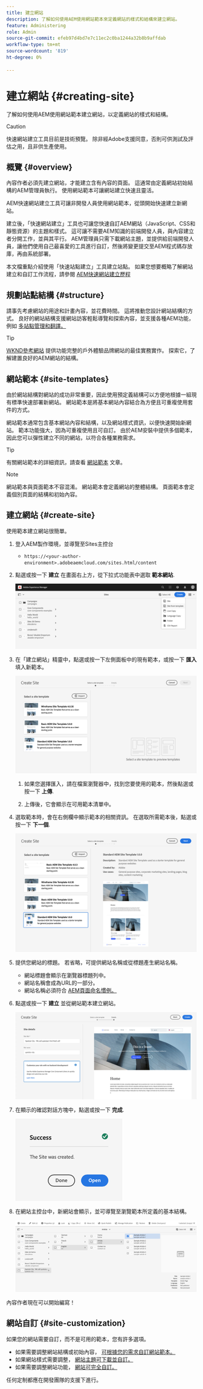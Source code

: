 ```yaml
---
title: 建立網站
description: 了解如何使用AEM使用網站範本來定義網站的樣式和結構來建立網站。
feature: Administering
role: Admin
source-git-commit: efeb97d4bd7e7c11ec2c0ba1244a32b8b9affdab
workflow-type: tm+mt
source-wordcount: '819'
ht-degree: 0%

---
```



# 建立網站 {#creating-site}

了解如何使用AEM使用網站範本建立網站，以定義網站的樣式和結構。

>[!CAUTION]
>
>快速網站建立工具目前是技術預覽。 除非經Adobe支援同意，否則可供測試及評估之用，且非供生產使用。

## 概覽 {#overview}

內容作者必須先建立網站，才能建立含有內容的頁面。 這通常由定義網站初始結構的AEM管理員執行。 使用網站範本可讓網站建立快速且靈活。

AEM快速網站建立工具可讓非開發人員使用網站範本，從頭開始快速建立新網站。

建立後，「快速網站建立」工具也可讓您快速自訂AEM網站（JavaScript、CSS和靜態資源）的主題和樣式。 這可讓不需要AEM知識的前端開發人員，與內容建立者分開工作，並與其平行。 AEM管理員只需下載網站主題，並提供給前端開發人員，讓他們使用自己最喜愛的工具進行自訂，然後將變更提交至AEM程式碼存放庫，再由系統部署。

本文檔重點介紹使用「快速站點建立」工具建立站點。 如果您想要概略了解網站建立和自訂工作流程，請參閱 [AEM快速網站建立歷程](/help/journey-sites/quick-site/overview.md)

## 規劃站點結構 {#structure}

請事先考慮網站的用途和計畫內容，並花費時間。 這將推動您設計網站結構的方式。 良好的網站結構支援網站訪客輕鬆導覽和探索內容，並支援各種AEM功能，例如 [多站點管理和翻譯。](/help/sites-cloud/administering/msm-and-translation.md)

>[!TIP]
>
>[WKND參考網站](https://wknd.site) 提供功能完整的戶外體驗品牌網站的最佳實務實作。 探索它，了解建置良好的AEM網站的結構。

## 網站範本 {#site-templates}

由於網站結構對網站的成功非常重要，因此使用預定義結構可以方便地根據一組現有標準快速部署新網站。 網站範本是將基本網站內容結合為方便且可重複使用套件的方式。

網站範本通常包含基本網站內容和結構，以及網站樣式資訊，以便快速開始新網站。 範本功能強大，因為可重複使用且可自訂。 由於AEM安裝中提供多個範本，因此您可以彈性建立不同的網站，以符合各種業務需求。

>[!TIP]
>
>有關網站範本的詳細資訊，請查看 [網站範本](site-templates.md) 文章。

>[!NOTE]
>
>網站範本與頁面範本不容混淆。 網站範本會定義網站的整體結構。 頁面範本會定義個別頁面的結構和初始內容。

## 建立網站 {#create-site}

使用範本建立網站很簡單。

1. 登入AEM製作環境，並導覽至Sites主控台

   * `https://<your-author-environment>.adobeaemcloud.com/sites.html/content`

1. 點選或按一下 **建立** 在畫面右上方，從下拉式功能表中選取 **範本網站**.

   ![從範本建立網站](../assets/create-site-from-template.png)

1. 在「建立網站」精靈中，點選或按一下左側面板中的現有範本，或按一下 **匯入** 填入新範本。

   ![站點建立嚮導](../assets/site-creation-wizard.png)

   1. 如果您選擇匯入，請在檔案瀏覽器中，找到您要使用的範本，然後點選或按一下 **上傳**.

   1. 上傳後，它會顯示在可用範本清單中。

1. 選取範本時，會在右側欄中顯示範本的相關資訊。 在選取所需範本後，點選或按一下 **下一個**.

   ![選取範本](../assets/select-site-template.png)

1. 提供您網站的標題。 若省略，可提供網站名稱或從標題產生網站名稱。

   * 網站標題會顯示在瀏覽器標題列中。
   * 網站名稱會成為URL的一部分。
   * 網站名稱必須符合 [AEM頁面命名慣例。](/help/sites-cloud/authoring/fundamentals/organizing-pages.md#page-name-restrictions-and-best-practices)

1. 點選或按一下 **建立** 並從網站範本建立網站。

   ![新網站的詳細資訊](../assets/create-site-details.png)

1. 在顯示的確認對話方塊中，點選或按一下 **完成**.

   ![成功對話](../assets/success.png)

1. 在網站主控台中，新網站會顯示，並可導覽至瀏覽範本所定義的基本結構。

   ![新網站結構](../assets/new-site.png)

內容作者現在可以開始編寫！

## 網站自訂 {#site-customization}

如果您的網站需要自訂，而不是可用的範本，您有許多選項。

* 如果需要調整網站結構或初始內容， [可根據您的需求自訂網站範本。](site-templates.md)
* 如果網站樣式需要調整， [網站主題可下載並自訂。](/help/journey-sites/quick-site/overview.md)
* 如果需要調整網站功能， [網站可完全自訂。](/help/implementing/developing/introduction/develop-wknd-tutorial.md)

任何定制都應在開發團隊的支援下進行。
